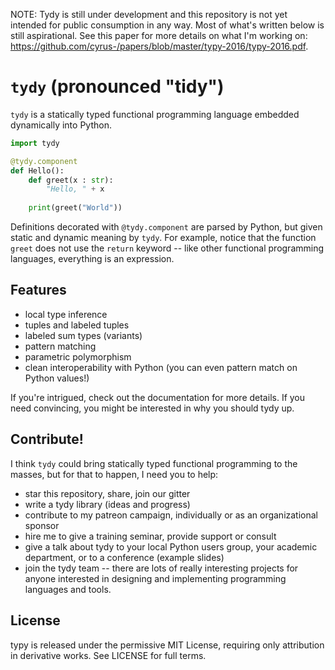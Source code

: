 NOTE: Tydy is still under development and this repository is not yet intended for public consumption in any way. Most of what's written below is still aspirational. See this paper for more details on what I'm working on: https://github.com/cyrus-/papers/blob/master/typy-2016/typy-2016.pdf.

`tydy` (pronounced "tidy") 
===================================================
`tydy` is a statically typed functional programming language embedded dynamically into Python.

```python 
import tydy

@tydy.component
def Hello():
	def greet(x : str): 
	    "Hello, " + x
	
	print(greet("World"))
```

Definitions decorated with `@tydy.component` are parsed by Python, but given static and dynamic meaning by `tydy`. For example, notice that the function `greet` does not use the `return` keyword -- like other functional programming languages, everything is an expression.

Features
--------
* local type inference
* tuples and labeled tuples
* labeled sum types (variants)
* pattern matching
* parametric polymorphism
* clean interoperability with Python (you can even pattern match on Python values!)

If you're intrigued, check out the documentation for more details. If you need convincing, you might be interested in why you should tydy up.

Contribute!
-----------
I think `tydy` could bring statically typed functional programming to the masses, but for that to happen, I need you to help:
* star this repository, share, join our gitter
* write a tydy library (ideas and progress)
* contribute to my patreon campaign, individually or as an organizational sponsor
* hire me to give a training seminar, provide support or consult
* give a talk about tydy to your local Python users group, your academic department, or to a conference (example slides)
* join the tydy team -- there are lots of really interesting projects for anyone interested in designing and implementing programming languages and tools. 

License
-------
typy is released under the permissive MIT License, requiring only attribution in derivative works. See LICENSE for full terms.

